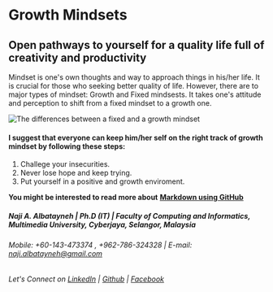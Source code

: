 # Growth Mindsets
## Open pathways to yourself for a quality life full of creativity and productivity

Mindset is one's own thoughts and way to approach things in his/her life. It is crucial for those who seeking better quality of life. However, there are to major types of mindset: Growth and Fixed mindsests. It takes one's attitude and perception to shift from a fixed mindset to a growth one.


![The differences between a fixed and a growth mindset](https://3kllhk1ibq34qk6sp3bhtox1-wpengine.netdna-ssl.com/wp-content/uploads/NewGrowthMindset2.png)


#### I suggest that everyone can keep him/her self on the right track of growth mindset by following these steps:
1. Challege your insecurities.
1. Never lose hope and keep trying.
1. Put yourself in a positive and growth enviroment.



**You might be interested to read more about** [**Markdown using GitHub**](https://naji-albatayneh.github.io/reading-notes/Reading02a)


##### Naji A. Albatayneh | Ph.D (IT) | Faculty of Computing and Informatics, Multimedia University, Cyberjaya, Selangor, Malaysia

###### Mobile: +60-143-473374 , +962-786-324328 | E-mail: naji.albatayneh@gmail.com

###### Let's Connect on [LinkedIn](https://www.linkedin.com/in/naji-a-albatayneh/) | [Github](https://github.com/naji-albatayneh) | [Facebook](https://web.facebook.com/naji.albatayneh/)
